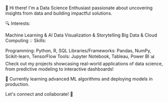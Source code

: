 👋 Hi there! I'm a Data Science Enthusiast passionate about uncovering insights from data and building impactful solutions.

🔍 Interests:

Machine Learning & AI
Data Visualization & Storytelling
Big Data & Cloud Computing
💡 Skills:

Programming: Python, R, SQL
Libraries/Frameworks: Pandas, NumPy, Scikit-learn, TensorFlow
Tools: Jupyter Notebook, Tableau, Power BI
📊 Check out my projects showcasing real-world applications of data science, from predictive modeling to interactive dashboards!

🌱 Currently learning advanced ML algorithms and deploying models in production.

Let's connect and collaborate! 🚀
